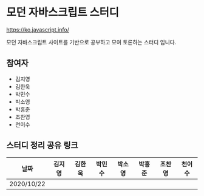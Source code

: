 # 모던 자바스크립트 스터디

https://ko.javascript.info/

모던 자바스크립트 사이트를 기반으로 공부하고 모여 토론하는 스터디 입니다.

## 참여자

* 김지영
* 김한욱
* 박민수
* 박소영
* 박흥준
* 조찬영
* 천이수

## 스터디 정리 공유 링크

| 날짜 | 김지영 | 김한욱 | 박민수 | 박소영 | 박흥준 | 조찬영 | 천이수 |
|---|---|---|---|---|---|---|---|
| 2020/10/22 |   |   |   |   |   |   |   |